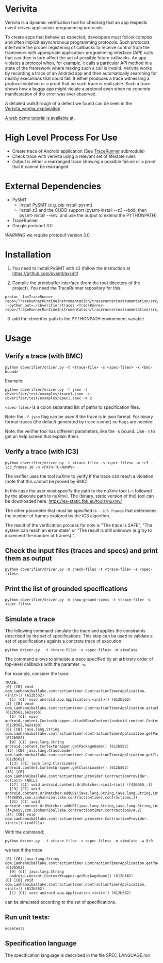 # Verivita

Verivita is a dynamic verification tool for checking that an app respects event-driven application-programming protocols.

To create apps that behave as expected, developers must follow complex and often implicit asynchronous programming protocols. Such protocols intertwine the proper registering of callbacks to receive control from the framework with appropriate application-programming interface (API) calls that can then in turn affect the set of possible future callbacks. An app violates a protocol when, for example, it calls a particular API method in a state of the framework where making such a call is invalid. Verivita works by recording a trace of an Android app and then automatically searching for nearby executions that could fail. It either produces a trace witnessing a protocol violation or a proof that no such trace is realizable. Such a trace shows how a buggy app might violate a protocol even when no concrete manifestation of the error was ever observed.

A detailed walkthrough of a defect we found can be seen in the [Verivita_yamba_explanation](https://github.com/cuplv/verivita_yamba_explanation).

[A web demo tutorial is available at](tutorial/tutorial).

# High Level Process For Use

- Create trace of Android application (See [TraceRunner](https://github.com/cuplv/TraceRunner) submodule)
- Check trace with verivita using a relevant set of lifestate rules
- Output is either a rearranged trace showing a possible failure or a proof that it cannot be rearranged


# External Dependencies
- PySMT
  - Install [PySMT](https://github.com/pysmt/pysmt) (e.g. pip install pysmt)
  - Install z3 and the CUDD support (pysmt-install --z3 --bdd, then pysmt-install --env, and use the output to extend the PYTHONPATH)
- TraceRunner
- Google protobuf 3.0

*WARNING* we require protobuf version 3.0


# Installation

1. You need to install PySMT with z3 (follow the instruction at https://github.com/pysmt/pysmt)

2. Compile the protobuffer interface (from the root directory of the project). You need the TraceRunner repository for this.
```
protoc -I=<TraceRunner-repo>/TraceRunnerRuntimeInstrumentation/tracerunnerinstrumentation/src/main/proto/edu/colorado/plv/tracerunner_runtime_instrumentation --python_out=./cbverifier/traces <TraceRunner-repo>/TraceRunnerRuntimeInstrumentation/tracerunnerinstrumentation/src/main/proto/edu/colorado/plv/tracerunner_runtime_instrumentation/tracemsg.proto
```

3. add the cbverifier path to the PYTHONPATH environment variable



# Usage

## Verify a trace (with BMC)
```python cbverifier/driver.py -t <trace-file> -s <spec-files> -k <bmc-bound>```

Example:
```
python cbverifier/driver.py -f json -t cbverifier/test/examples/trace1.json -s cbverifier/test/examples/spec1.spec -k 2
```

`<spec-files>` is a colon separated list of paths to specification files.

Note: the `-f json` flag can be used if the trace is in json format. For binary format traces (the default generated by trace runner) no flags are needed.

Note: the verifier tool has different parameters, like the `-k` bound. Use `-h` to get an help screen that explain them.


## Verify a trace (with IC3)
```python cbverifier/driver.py -t <trace-file> -s <spec-files> -m ic3 --ic3_frames 10 -n <PATH-TO-NUXMV>```

The verifier uses the tool nuXmv to verify if the trace can reach a violation (note that this cannot be proved by BMC)

In this case the user must specify the path to the nuXmv tool (`-n` followed by the absolute path to nuXmv). The (binary, static version of the) tool can be downloaded here: https://es-static.fbk.eu/tools/nuxmv/

The other parameter that must be specified is `--ic3_frames` that determines the number of frames explored by the IC3 algorithm.

The result of the verification process for now is "The trace is SAFE", "The system can reach an error state" or "The result is still unknown (e.g try to increment the number of frames).".


## Check the input files (traces and specs) and print them as output
```python cbverifier/driver.py -m check-files -t <trace-file> -s <spec-files>```


## Print the list of grounded specifications
```python cbverifier/driver.py -m show-ground-specs -t <trace-file> -s <spec-files>```

## Simulate a trace

The following command simulate the trace and applies the constraints
described by the set of specifications. This step can be used to
validate a set of specifications againts a concrete trace of execution.
```
python driver.py  -t <trace-file> -s <spec-files> -m simulate
```

The command allows to simulate a trace specified by an arbitrary order
of top-level callbacks with the paramter `-w`.

For example, consider the trace:

```
TRACE:
[0] [CB] void com.ianhanniballake.contractiontimer.ContractionTimerApplication.<init>() (612b562) 
  [1] [CI] void android.app.Application.<init>() (612b562) 
[4] [CB] void com.ianhanniballake.contractiontimer.ContractionTimerApplication.attachBaseContext(android.content.Context) (612b562,6a2a16b) 
  [5] [CI] void android.content.ContextWrapper.attachBaseContext(android.content.Context) (612b562,6a2a16b) 
[8] [CB] java.lang.String com.ianhanniballake.contractiontimer.ContractionTimerApplication.getPackageName() (612b562) 
  [9] [CI] java.lang.String android.content.ContextWrapper.getPackageName() (612b562) 
[12] [CB] java.lang.ClassLoader com.ianhanniballake.contractiontimer.ContractionTimerApplication.getClassLoader() (612b562) 
  [13] [CI] java.lang.ClassLoader android.content.ContextWrapper.getClassLoader() (612b562) 
[16] [CB] com.ianhanniballake.contractiontimer.provider.ContractionProvider.<clinit> (NULL) 
  [17] [CI] void android.content.UriMatcher.<init>(int) (f426055,-1) 
  [19] [CI] void android.content.UriMatcher.addURI(java.lang.String,java.lang.String,int) (f426055,com.ianhanniballake.contractiontimer,contractions,1) 
  [21] [CI] void android.content.UriMatcher.addURI(java.lang.String,java.lang.String,int) (f426055,com.ianhanniballake.contractiontimer,contractions/#,2) 
[24] [CB] void com.ianhanniballake.contractiontimer.provider.ContractionProvider.<init>() (ca6f21a) 
```

With the command:
```
python driver.py  -t <trace-file> -s <spec-files> -m simulate -w 8:0
```
we test if the trace
```
[8] [CB] java.lang.String com.ianhanniballake.contractiontimer.ContractionTimerApplication.getPackageName() (612b562) 
  [9] [CI] java.lang.String
  android.content.ContextWrapper.getPackageName() (612b562) 
[0] [CB] void com.ianhanniballake.contractiontimer.ContractionTimerApplication.<init>() (612b562) 
  [1] [CI] void android.app.Application.<init>() (612b562) 
```
can be simulated according to the set of specifications.


## Run unit tests:
```nosetests```


## Specification language
The specification language is described in the file SPEC_LANGUAGE.md
